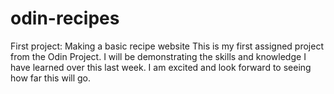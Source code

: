 # odin-recipes
First project: Making a basic recipe website
    This is my first assigned project from the Odin Project. I will be demonstrating the skills and knowledge I have learned over this last week. I am excited and look forward to seeing how far this will go.